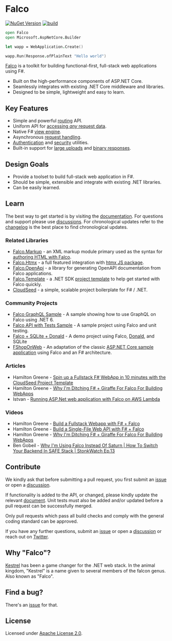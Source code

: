 # Falco

[![NuGet Version](https://img.shields.io/nuget/v/Falco.svg)](https://www.nuget.org/packages/Falco)
[![build](https://github.com/pimbrouwers/Falco/actions/workflows/build.yml/badge.svg)](https://github.com/pimbrouwers/Falco/actions/workflows/build.yml)

```fsharp
open Falco
open Microsoft.AspNetCore.Builder

let wapp = WebApplication.Create()

wapp.Run(Response.ofPlainText "Hello world")
```

[Falco](https://github.com/pimbrouwers/Falco) is a toolkit for building functional-first, full-stack web applications using F#.

- Built on the high-performance components of ASP.NET Core.
- Seamlessly integrates with existing .NET Core middleware and libraries.
- Designed to be simple, lightweight and easy to learn.

## Key Features

- Simple and powerful [routing](documentation/routing.md) API.
- Uniform API for [accessing _any_ request data](documentation/request.md).
- Native F# [view engine](documentation/markup.md).
- Asynchronous [request handling](documentation/response.md).
- [Authentication](documentation/authentication.md) and [security](documentation/cross-site-request-forgery.md) utilities.
- Built-in support for [large uploads](documentation/request.md#multipartform-data-binding) and [binary responses](documentation/response.md#content-disposition).


## Design Goals

- Provide a toolset to build full-stack web application in F#.
- Should be simple, extensible and integrate with existing .NET libraries.
- Can be easily learned.

## Learn

The best way to get started is by visiting the [documentation](https://falcoframework.com/docs). For questions and support please use [discussions](https://github.com/pimbrouwers/Falco/discussions). For chronological updates refer to the [changelog](CHANGELOG.md) is the best place to find chronological updates.

### Related Libraries

- [Falco.Markup](https://github.com/pimbrouwers/Falco.Markup) - an XML markup module primary used as the syntax for [authoring HTML with Falco](https://www.falcoframework.com/docs/markup.html).
- [Falco.Htmx](https://github.com/dpraimeyuu/Falco.Htmx) - a full featured integration with [htmx JS package](https://htmx.org/).
- [Falco.OpenApi](https://github.com/pimbrouwers/Falco.OpenApi) - a library for generating OpenAPI documentation from Falco applications.
- [Falco.Template](https://github.com/pimbrouwers/Falco.Template) - a .NET SDK [project template](https://learn.microsoft.com/en-us/dotnet/core/tools/custom-templates) to help get started with Falco quickly.
- [CloudSeed](https://cloudseed.xyz/) - a simple, scalable project boilerplate for F# / .NET.

### Community Projects

- [Falco GraphQL Sample](https://github.com/adelarsq/falco_graphql_sample) - A sample showing how to use GraphQL on Falco using .NET 6.
- [Falco API with Tests Sample](https://github.com/jasiozet/falco-api-with-tests-template) - A sample project using Falco and unit testing.
- [Falco + SQLite + Donald](https://github.com/galassie/FalcoSample) - A demo project using Falco, [Donald](https://github.com/pimbrouwers/Donald), and SQLite
- [FShopOnWeb](https://github.com/NitroDevs/FShopOnWeb) - An adaptation of the classic [ASP.NET Core sample application](https://github.com/dotnet-architecture/eShopOnWeb) using Falco and an F# architecture.

### Articles

- Hamilton Greene - [Spin up a Fullstack F# WebApp in 10 minutes with the CloudSeed Project Template](https://hamy.xyz/blog/2025-01_fsharp-webapp-10-minutes)
- Hamilton Greene - [Why I'm Ditching F# + Giraffe For Falco For Building WebApps](https://hamy.xyz/blog/2025-01_ditching-giraffe-for-falco)
- Istvan - [Running ASP.Net web application with Falco on AWS Lambda](https://dev.l1x.be/posts/2020/12/18/running-asp.net-web-application-with-falco-on-aws-lambda/)

### Videos

- Hamilton Greene - [Build a Fullstack Webapp with F# + Falco](https://www.youtube.com/watch?v=ELPdHdtEIY8)
- Hamilton Greene - [Build a Single-File Web API with F# + Falco](https://www.youtube.com/watch?v=SJCHBqrc3sE)
- Hamilton Greene - [Why I'm Ditching F# + Giraffe For Falco For Building WebApps](https://www.youtube.com/watch?v=tonPeWfu_WM)
- Ben Gobeil - [Why I'm Using Falco Instead Of Saturn | How To Switch Your Backend In SAFE Stack | StonkWatch Ep.13](https://youtu.be/DTy5gIUWvpo)


## Contribute

We kindly ask that before submitting a pull request, you first submit an [issue](https://github.com/pimbrouwers/Falco/issues) or open a [discussion](https://github.com/pimbrouwers/Falco/discussions).

If functionality is added to the API, or changed, please kindly update the relevant [document](docs). Unit tests must also be added and/or updated before a pull request can be successfully merged.

Only pull requests which pass all build checks and comply with the general coding standard can be approved.

If you have any further questions, submit an [issue](https://github.com/pimbrouwers/Falco/issues) or open a [discussion](https://github.com/pimbrouwers/Falco/discussions) or reach out on [Twitter](https://twitter.com/falco_framework).


## Why "Falco"?

[Kestrel](https://docs.microsoft.com/en-us/aspnet/core/fundamentals/servers/kestrel) has been a game changer for the .NET web stack. In the animal kingdom, "Kestrel" is a name given to several members of the falcon genus. Also known as "Falco".


## Find a bug?

There's an [issue](https://github.com/pimbrouwers/Falco/issues) for that.


## License

Licensed under [Apache License 2.0](https://github.com/pimbrouwers/Falco/blob/master/LICENSE).
